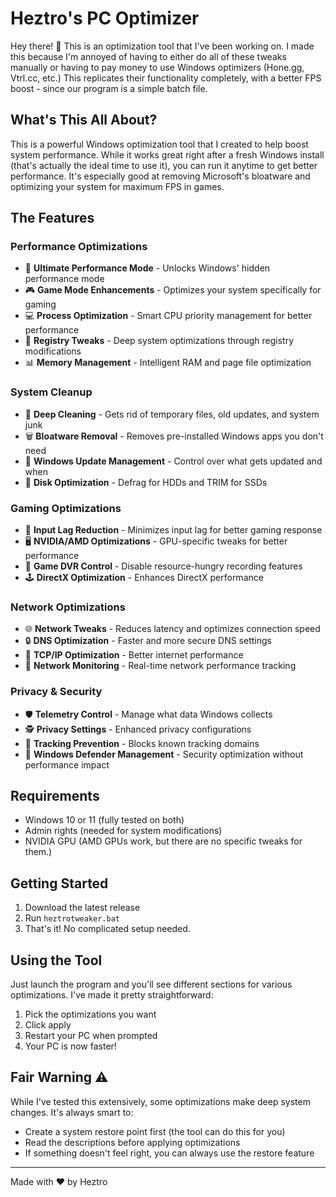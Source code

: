 # Heztro's PC Optimizer

Hey there! 👋 This is an optimization tool that I've been working on. I made this because I'm annoyed of having to either do all of these tweaks manually or having to pay money to use Windows optimizers (Hone.gg, Vtrl.cc, etc.) This replicates their functionality completely, with a better FPS boost - since our program is a simple batch file.

## What's This All About?

This is a powerful Windows optimization tool that I created to help boost system performance. While it works great right after a fresh Windows install (that's actually the ideal time to use it), you can run it anytime to get better performance. It's especially good at removing Microsoft's bloatware and optimizing your system for maximum FPS in games.

## The Features

### Performance Optimizations
- 🚀 **Ultimate Performance Mode** - Unlocks Windows' hidden performance mode
- 🎮 **Game Mode Enhancements** - Optimizes your system specifically for gaming
- 💻 **Process Optimization** - Smart CPU priority management for better performance
- 🔧 **Registry Tweaks** - Deep system optimizations through registry modifications
- 📊 **Memory Management** - Intelligent RAM and page file optimization

### System Cleanup
- 🧹 **Deep Cleaning** - Gets rid of temporary files, old updates, and system junk
- 🗑️ **Bloatware Removal** - Removes pre-installed Windows apps you don't need
- 🔄 **Windows Update Management** - Control over what gets updated and when
- 💾 **Disk Optimization** - Defrag for HDDs and TRIM for SSDs

### Gaming Optimizations
- 🎯 **Input Lag Reduction** - Minimizes input lag for better gaming response
- 🖥️ **NVIDIA/AMD Optimizations** - GPU-specific tweaks for better performance
- 🎥 **Game DVR Control** - Disable resource-hungry recording features
- 🕹️ **DirectX Optimization** - Enhances DirectX performance

### Network Optimizations
- 🌐 **Network Tweaks** - Reduces latency and optimizes connection speed
- 🔒 **DNS Optimization** - Faster and more secure DNS settings
- 📡 **TCP/IP Optimization** - Better internet performance
- 🚦 **Network Monitoring** - Real-time network performance tracking

### Privacy & Security
- 🛡️ **Telemetry Control** - Manage what data Windows collects
- 🕵️ **Privacy Settings** - Enhanced privacy configurations
- 🚫 **Tracking Prevention** - Blocks known tracking domains
- 🔐 **Windows Defender Management** - Security optimization without performance impact

## Requirements

- Windows 10 or 11 (fully tested on both)
- Admin rights (needed for system modifications)
- NVIDIA GPU (AMD GPUs work, but there are no specific tweaks for them.)

## Getting Started

1. Download the latest release
2. Run `heztrotweaker.bat`
3. That's it! No complicated setup needed.

## Using the Tool

Just launch the program and you'll see different sections for various optimizations. I've made it pretty straightforward:

1. Pick the optimizations you want
2. Click apply
3. Restart your PC when prompted
4. Your PC is now faster!

## Fair Warning ⚠️

While I've tested this extensively, some optimizations make deep system changes. It's always smart to:
- Create a system restore point first (the tool can do this for you)
- Read the descriptions before applying optimizations
- If something doesn't feel right, you can always use the restore feature

---

Made with ❤️ by Heztro
